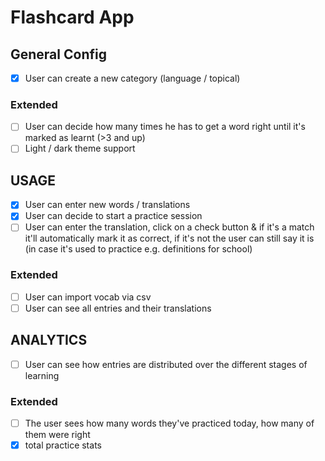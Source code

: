 # Flashcard App
## General Config
- [x] User can create a new category (language / topical)
### Extended
- [ ] User can decide how many times he has to get a word right until it's marked as learnt (>3 and up)
- [ ] Light / dark theme support

## USAGE
- [x] User can enter new words / translations
- [x] User can decide to start a practice session
- [ ] User can enter the translation, click on a check button & if it's a match it'll automatically mark it as correct, if it's not the user can still say it is (in case it's used to practice e.g. definitions for school)
### Extended
- [ ] User can import vocab via csv
- [ ] User can see all entries and their translations

## ANALYTICS
- [ ] User can see how entries are distributed over the different stages of learning
### Extended
- [ ] The user sees how many words they've practiced today, how many of them were right
- [x] total practice stats